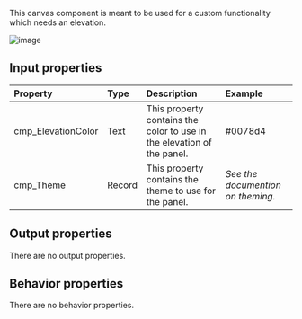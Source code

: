 This canvas component is meant to be used for a custom functionality which needs an elevation.

![image](https://user-images.githubusercontent.com/35654198/197228109-cfcd6361-0264-4c54-8c6e-d76a338b1710.png)

## **Input properties**

| Property | Type | Description | Example |
| :--- | :--- | :--- | :--- |
| cmp_ElevationColor | Text | This property contains the color to use in the elevation of the panel. | #0078d4 |
| cmp_Theme | Record | This property contains the theme to use for the panel. | *See the documention on theming.* |

## **Output properties**

There are no output properties.

## **Behavior properties**

There are no behavior properties.
